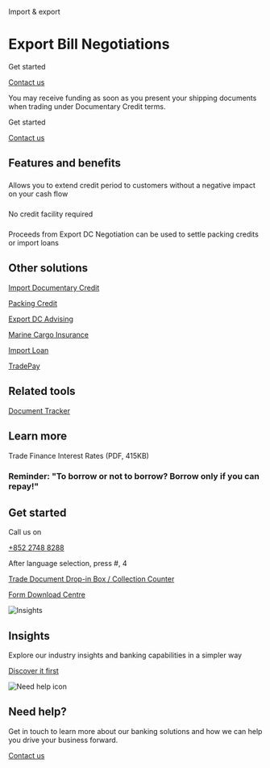 Import & export

# Export Bill Negotiations

Get started

[Contact us](#getstarted)

You may receive funding as soon as you present your shipping documents when trading under Documentary Credit terms.

Get started

[Contact us](#getstarted)

## Features and benefits

### 

Allows you to extend credit period to customers without a negative impact on your cash flow

### 

No credit facility required

### 

Proceeds from Export DC Negotiation can be used to settle packing credits or import loans

## Other solutions

[Import Documentary Credit](/en-gb/products/documentary-credit)

[Packing Credit](/en-gb/products/packing-credit)

[Export DC Advising](/en-gb/products/export-dc-advising)

[Marine Cargo Insurance](/en-gb/products/marine-cargo-insurance)

[Import Loan](/en-gb/products/import-loan)

[TradePay](/en-gb/products/hsbc-tradepay)

## Related tools

[Document Tracker](/en-gb/regulations/document-tracker)

## Learn more

Trade Finance Interest Rates (PDF, 415KB)

### Reminder: "To borrow or not to borrow? Borrow only if you can repay!"

## Get started

Call us on

[+852 2748 8288](tel:+852%202748%208288)

After language selection, press #, 4

[Trade Document Drop-in Box / Collection Counter](/en-gb/products/drop-in-collection-counter)

[Form Download Centre](/en-gb/help-centre/business-forms/import-and-export-forms)

![Insights](/-/media/media/product-solution/theme-type/img-onboarding.png?h=1413&iar=0&w=1440&hash=0E9CE212C1F6AFCE9D0FE384CA6DCC0A "Insights")

## Insights

Explore our industry insights and banking capabilities in a simpler way

[Discover it first](/en-gb/insights)

![Need help icon](/-/media/media/common/images/contact-us-img.png?h=604&iar=0&w=768&hash=A5675187A2C4B175E0CA7B5AD27C3A66 "Need help icon")

## Need help?

Get in touch to learn more about our banking solutions and how we can help you drive your business forward.

[Contact us](/en-gb/arrange-a-call-back-general)